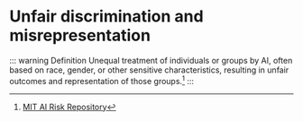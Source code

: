 # Unfair discrimination and misrepresentation

::: warning Definition
Unequal treatment of individuals or groups by AI, often based on race, gender, or other sensitive characteristics, resulting in unfair outcomes and representation of those groups.[^1]
:::


[^1]: [MIT AI Risk Repository](https://arxiv.org/pdf/2408.12622) 